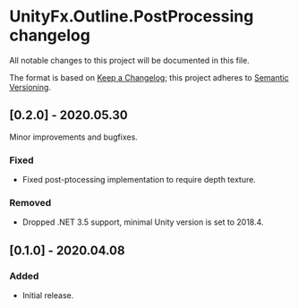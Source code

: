 # UnityFx.Outline.PostProcessing changelog
All notable changes to this project will be documented in this file.

The format is based on [Keep a Changelog](http://keepachangelog.com/); this project adheres to [Semantic Versioning](http://semver.org/).

## [0.2.0] - 2020.05.30

Minor improvements and bugfixes.

### Fixed
- Fixed post-ptocessing implementation to require depth texture.

### Removed
- Dropped .NET 3.5 support, minimal Unity version is set to 2018.4.

## [0.1.0] - 2020.04.08

### Added
- Initial release.
